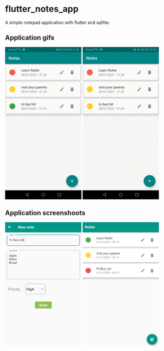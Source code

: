 # flutter_notes_app

A simple notepad application with flutter and sqflite.

## Application gifs
<img src="images/edit.gif" width="250">   <img src="images/delete.gif" width="250">

## Application screenshoots
<img src="images/add_note_page.bmp" width="250">   <img src="/images/note_list_page.bmp" width="250">


